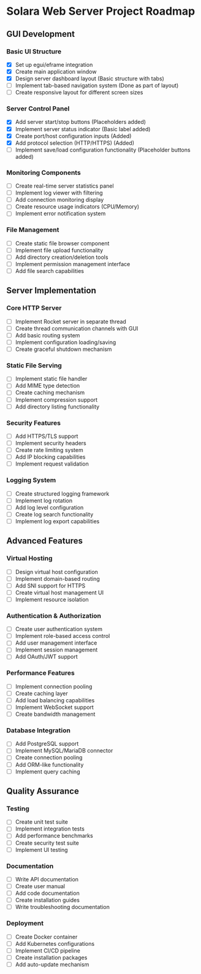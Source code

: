 # Solara Web Server Project Roadmap

## GUI Development

### Basic UI Structure
- [x] Set up egui/eframe integration
- [x] Create main application window
- [x] Design server dashboard layout (Basic structure with tabs)
- [ ] Implement tab-based navigation system (Done as part of layout)
- [ ] Create responsive layout for different screen sizes

### Server Control Panel
- [x] Add server start/stop buttons (Placeholders added)
- [x] Implement server status indicator (Basic label added)
- [x] Create port/host configuration inputs (Added)
- [x] Add protocol selection (HTTP/HTTPS) (Added)
- [ ] Implement save/load configuration functionality (Placeholder buttons added)

### Monitoring Components
- [ ] Create real-time server statistics panel
- [ ] Implement log viewer with filtering
- [ ] Add connection monitoring display
- [ ] Create resource usage indicators (CPU/Memory)
- [ ] Implement error notification system

### File Management
- [ ] Create static file browser component
- [ ] Implement file upload functionality
- [ ] Add directory creation/deletion tools
- [ ] Implement permission management interface
- [ ] Add file search capabilities

## Server Implementation

### Core HTTP Server
- [ ] Implement Rocket server in separate thread
- [ ] Create thread communication channels with GUI
- [ ] Add basic routing system
- [ ] Implement configuration loading/saving
- [ ] Create graceful shutdown mechanism

### Static File Serving
- [ ] Implement static file handler
- [ ] Add MIME type detection
- [ ] Create caching mechanism
- [ ] Implement compression support
- [ ] Add directory listing functionality

### Security Features
- [ ] Add HTTPS/TLS support
- [ ] Implement security headers
- [ ] Create rate limiting system
- [ ] Add IP blocking capabilities
- [ ] Implement request validation

### Logging System
- [ ] Create structured logging framework
- [ ] Implement log rotation
- [ ] Add log level configuration
- [ ] Create log search functionality
- [ ] Implement log export capabilities

## Advanced Features

### Virtual Hosting
- [ ] Design virtual host configuration
- [ ] Implement domain-based routing
- [ ] Add SNI support for HTTPS
- [ ] Create virtual host management UI
- [ ] Implement resource isolation

### Authentication & Authorization
- [ ] Create user authentication system
- [ ] Implement role-based access control
- [ ] Add user management interface
- [ ] Implement session management
- [ ] Add OAuth/JWT support

### Performance Features
- [ ] Implement connection pooling
- [ ] Create caching layer
- [ ] Add load balancing capabilities
- [ ] Implement WebSocket support
- [ ] Create bandwidth management

### Database Integration
- [ ] Add PostgreSQL support
- [ ] Implement MySQL/MariaDB connector
- [ ] Create connection pooling
- [ ] Add ORM-like functionality
- [ ] Implement query caching

## Quality Assurance

### Testing
- [ ] Create unit test suite
- [ ] Implement integration tests
- [ ] Add performance benchmarks
- [ ] Create security test suite
- [ ] Implement UI testing

### Documentation
- [ ] Write API documentation
- [ ] Create user manual
- [ ] Add code documentation
- [ ] Create installation guides
- [ ] Write troubleshooting documentation

### Deployment
- [ ] Create Docker container
- [ ] Add Kubernetes configurations
- [ ] Implement CI/CD pipeline
- [ ] Create installation packages
- [ ] Add auto-update mechanism
